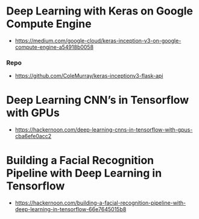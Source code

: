 # Deep Learning with Keras on Google Compute Engine

- https://medium.com/google-cloud/keras-inception-v3-on-google-compute-engine-a54918b0058

### Repo
- https://github.com/ColeMurray/keras-inceptionv3-flask-api

# Deep Learning CNN’s in Tensorflow with GPUs

- https://hackernoon.com/deep-learning-cnns-in-tensorflow-with-gpus-cba6efe0acc2

# Building a Facial Recognition Pipeline with Deep Learning in Tensorflow

- https://hackernoon.com/building-a-facial-recognition-pipeline-with-deep-learning-in-tensorflow-66e7645015b8
